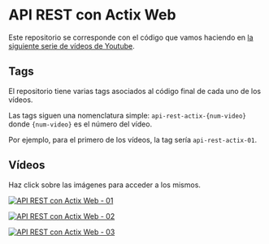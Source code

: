 # API REST con Actix Web

Este repositorio se corresponde con el código que vamos haciendo en [la siguiente serie de vídeos de Youtube](https://www.youtube.com/playlist?list=PLojDVPvSO1Di_QEnvDOI5FIeieqYpm1xd). 

## Tags

El repositorio tiene varias tags asociados al código final de cada uno de los vídeos.

Las tags siguen una nomenclatura simple: `api-rest-actix-{num-video}` donde `{num-video}` es el número del vídeo.

Por ejemplo, para el primero de los vídeos, la tag sería `api-rest-actix-01`.

## Vídeos

Haz click sobre las imágenes para acceder a los mismos.

[![API REST con Actix Web - 01](https://img.youtube.com/vi/m0LuiS9squU/0.jpg)](https://www.youtube.com/watch?v=m0LuiS9squU)

[![API REST con Actix Web - 02](https://img.youtube.com/vi/rhlOaX8zD1I/0.jpg)](https://www.youtube.com/watch?v=rhlOaX8zD1I)

[![API REST con Actix Web - 03](https://img.youtube.com/vi/xV9t4gFBVZs/0.jpg)](https://www.youtube.com/watch?v=xV9t4gFBVZs)

